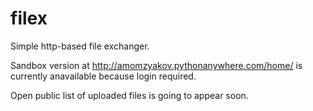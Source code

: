 # filex
Simple http-based file exchanger.

Sandbox version at http://amomzyakov.pythonanywhere.com/home/ is currently anavailable because login required.

Open public list of uploaded files is going to appear soon.
